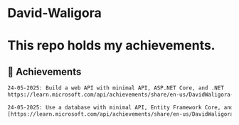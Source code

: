 # David-Waligora
# This repo holds my achievements.

## 🚀 Achievements
```bash
24-05-2025: Build a web API with minimal API, ASP.NET Core, and .NET
https://learn.microsoft.com/api/achievements/share/en-us/DavidWaligora-0061/K6UQVXRB?sharingId=8BB15252B57FB6C3
```
```bash
24-05-2025: Use a database with minimal API, Entity Framework Core, and ASP.NET Core
[https://learn.microsoft.com/api/achievements/share/en-us/DavidWaligora-0061/K6UQVXRB?sharingId=8BB15252B57FB6C3](https://learn.microsoft.com/api/achievements/share/en-us/DavidWaligora-0061/VJ5A2BEM?sharingId=8BB15252B57FB6C3)
```
